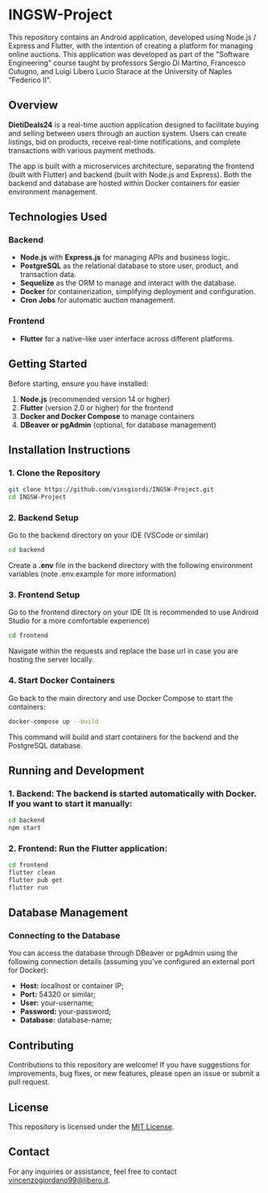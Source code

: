 # INGSW-Project
This repository contains an Android application, developed using Node.js / Express and Flutter, with the intention of creating a platform for managing online auctions. This application was developed as part of the "Software Engineering" course taught by professors Sergio Di Martino, Francesco Cutugno, and Luigi Libero Lucio Starace at the University of Naples "Federico II".

## Overview

**DietiDeals24** is a real-time auction application designed to facilitate buying and selling between users through an auction system. Users can create listings, bid on products, receive real-time notifications, and complete transactions with various payment methods.

The app is built with a microservices architecture, separating the frontend (built with Flutter) and backend (built with Node.js and Express). Both the backend and database are hosted within Docker containers for easier environment management.

## Technologies Used

### Backend
- **Node.js** with **Express.js** for managing APIs and business logic.
- **PostgreSQL** as the relational database to store user, product, and transaction data.
- **Sequelize** as the ORM to manage and interact with the database.
- **Docker** for containerization, simplifying deployment and configuration.
- **Cron Jobs** for automatic auction management.

### Frontend
- **Flutter** for a native-like user interface across different platforms.

## Getting Started

Before starting, ensure you have installed:

1. **Node.js** (recommended version 14 or higher)
2. **Flutter** (version 2.0 or higher) for the frontend
3. **Docker and Docker Compose** to manage containers
4. **DBeaver or pgAdmin** (optional, for database management)

## Installation Instructions

### 1. Clone the Repository

```bash
git clone https://github.com/vinsgiordi/INGSW-Project.git
cd INGSW-Project
```

### 2. Backend Setup
Go to the backend directory on your IDE (VSCode or similar)
```bash
cd backend
```
Create a **.env** file in the backend directory with the following environment variables (note .env.example for more information)

### 3. Frontend Setup
Go to the frontend directory on your IDE (It is recommended to use Android Studio for a more comfortable experience)
```bash
cd frontend
```
Navigate within the requests and replace the base url in case you are hosting the server locally.

### 4. Start Docker Containers
Go back to the main directory and use Docker Compose to start the containers:
```bash
docker-compose up --build
```
This command will build and start containers for the backend and the PostgreSQL database.

## Running and Development

### 1. Backend: The backend is started automatically with Docker. If you want to start it manually:
```bash
cd backend
npm start
```
### 2. Frontend: Run the Flutter application:
```bash
cd frontend
flutter clean
flutter pub get
flutter run
```

## Database Management
### Connecting to the Database
You can access the database through DBeaver or pgAdmin using the following connection details (assuming you’ve configured an external port for Docker):
- **Host:** localhost or container IP;
- **Port:** 54320 or similar;
- **User:** your-username;
- **Password:** your-password;
- **Database:** database-name;

## Contributing

Contributions to this repository are welcome! If you have suggestions for improvements, bug fixes, or new features, please open an issue or submit a pull request.

## License

This repository is licensed under the [MIT License](LICENSE).

## Contact

For any inquiries or assistance, feel free to contact [vincenzogiordano99@libero.it](mailto:your-email@example.com).
